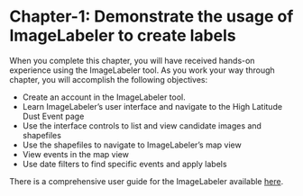 # Chapter-1: Demonstrate the usage of ImageLabeler to create labels

When you complete this chapter, you will have received hands-on experience using the ImageLabeler tool. As you work your way through chapter, you will accomplish the following objectives:
- Create an account in the ImageLabeler tool.
- Learn ImageLabeler’s user interface and navigate to the High Latitude Dust Event page
- Use the interface controls to list and view candidate images and shapefiles
- Use the shapefiles to navigate to ImageLabeler’s map view
- View events in the map view
- Use date filters to find specific events and apply labels

There is a comprehensive user guide for the ImageLabeler available [here](https://nasa-impact.github.io/image_labeler_docs/html/index.html).
